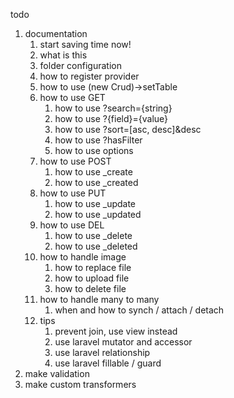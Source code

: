 todo

1. documentation
	1. start saving time now!
	1. what is this
	1. folder configuration
	1. how to register provider
	1. how to use (new Crud)->setTable
	1. how to use GET
		1. how to use ?search={string}
		1. how to use ?{field}={value}
		1. how to use ?sort=[asc, desc]&desc
		1. how to use ?hasFilter
		1. how to use options
	1. how to use POST
		1. how to use _create
		1. how to use _created
	1. how to use PUT
		1. how to use _update
		1. how to use _updated
	1. how to use DEL
		1. how to use _delete
		1. how to use _deleted
	1. how to handle image
		1. how to replace file
		1. how to upload file
		1. how to delete file
	1. how to handle many to many
		1. when and how to synch / attach / detach
	1. tips
		1. prevent join, use view instead
		1. use laravel mutator and accessor
		1. use laravel relationship
		1. use laravel fillable / guard
1. make validation
1. make custom transformers